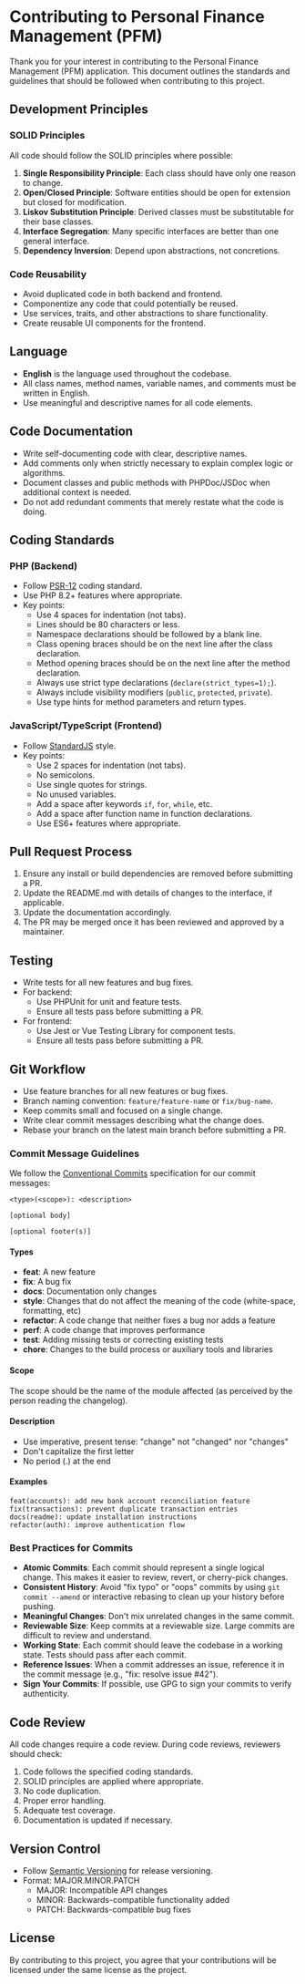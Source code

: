 # Contributing to Personal Finance Management (PFM)

Thank you for your interest in contributing to the Personal Finance Management (PFM) application. This document outlines the standards and guidelines that should be followed when contributing to this project.

## Development Principles

### SOLID Principles

All code should follow the SOLID principles where possible:

1. **Single Responsibility Principle**: Each class should have only one reason to change.
2. **Open/Closed Principle**: Software entities should be open for extension but closed for modification.
3. **Liskov Substitution Principle**: Derived classes must be substitutable for their base classes.
4. **Interface Segregation**: Many specific interfaces are better than one general interface.
5. **Dependency Inversion**: Depend upon abstractions, not concretions.

### Code Reusability

- Avoid duplicated code in both backend and frontend.
- Componentize any code that could potentially be reused.
- Use services, traits, and other abstractions to share functionality.
- Create reusable UI components for the frontend.

## Language

- **English** is the language used throughout the codebase.
- All class names, method names, variable names, and comments must be written in English.
- Use meaningful and descriptive names for all code elements.

## Code Documentation

- Write self-documenting code with clear, descriptive names.
- Add comments only when strictly necessary to explain complex logic or algorithms.
- Document classes and public methods with PHPDoc/JSDoc when additional context is needed.
- Do not add redundant comments that merely restate what the code is doing.

## Coding Standards

### PHP (Backend)

- Follow [PSR-12](https://www.php-fig.org/psr/psr-12/) coding standard.
- Use PHP 8.2+ features where appropriate.
- Key points:
  - Use 4 spaces for indentation (not tabs).
  - Lines should be 80 characters or less.
  - Namespace declarations should be followed by a blank line.
  - Class opening braces should be on the next line after the class declaration.
  - Method opening braces should be on the next line after the method declaration.
  - Always use strict type declarations (`declare(strict_types=1);`).
  - Always include visibility modifiers (`public`, `protected`, `private`).
  - Use type hints for method parameters and return types.

### JavaScript/TypeScript (Frontend)

- Follow [StandardJS](https://standardjs.com/) style.
- Key points:
  - Use 2 spaces for indentation (not tabs).
  - No semicolons.
  - Use single quotes for strings.
  - No unused variables.
  - Add a space after keywords `if`, `for`, `while`, etc.
  - Add a space after function name in function declarations.
  - Use ES6+ features where appropriate.

## Pull Request Process

1. Ensure any install or build dependencies are removed before submitting a PR.
2. Update the README.md with details of changes to the interface, if applicable.
3. Update the documentation accordingly.
4. The PR may be merged once it has been reviewed and approved by a maintainer.

## Testing

- Write tests for all new features and bug fixes.
- For backend:
  - Use PHPUnit for unit and feature tests.
  - Ensure all tests pass before submitting a PR.
- For frontend:
  - Use Jest or Vue Testing Library for component tests.
  - Ensure all tests pass before submitting a PR.

## Git Workflow

- Use feature branches for all new features or bug fixes.
- Branch naming convention: `feature/feature-name` or `fix/bug-name`.
- Keep commits small and focused on a single change.
- Write clear commit messages describing what the change does.
- Rebase your branch on the latest main branch before submitting a PR.

### Commit Message Guidelines

We follow the [Conventional Commits](https://www.conventionalcommits.org/) specification for our commit messages:

```
<type>(<scope>): <description>

[optional body]

[optional footer(s)]
```

#### Types
- **feat**: A new feature
- **fix**: A bug fix
- **docs**: Documentation only changes
- **style**: Changes that do not affect the meaning of the code (white-space, formatting, etc)
- **refactor**: A code change that neither fixes a bug nor adds a feature
- **perf**: A code change that improves performance
- **test**: Adding missing tests or correcting existing tests
- **chore**: Changes to the build process or auxiliary tools and libraries

#### Scope
The scope should be the name of the module affected (as perceived by the person reading the changelog).

#### Description
- Use imperative, present tense: "change" not "changed" nor "changes"
- Don't capitalize the first letter
- No period (.) at the end

#### Examples
```
feat(accounts): add new bank account reconciliation feature
fix(transactions): prevent duplicate transaction entries
docs(readme): update installation instructions
refactor(auth): improve authentication flow
```

### Best Practices for Commits

- **Atomic Commits**: Each commit should represent a single logical change. This makes it easier to review, revert, or cherry-pick changes.
- **Consistent History**: Avoid "fix typo" or "oops" commits by using `git commit --amend` or interactive rebasing to clean up your history before pushing.
- **Meaningful Changes**: Don't mix unrelated changes in the same commit.
- **Reviewable Size**: Keep commits at a reviewable size. Large commits are difficult to review and understand.
- **Working State**: Each commit should leave the codebase in a working state. Tests should pass after each commit.
- **Reference Issues**: When a commit addresses an issue, reference it in the commit message (e.g., "fix: resolve issue #42").
- **Sign Your Commits**: If possible, use GPG to sign your commits to verify authenticity.

## Code Review

All code changes require a code review. During code reviews, reviewers should check:

1. Code follows the specified coding standards.
2. SOLID principles are applied where appropriate.
3. No code duplication.
4. Proper error handling.
5. Adequate test coverage.
6. Documentation is updated if necessary.

## Version Control

- Follow [Semantic Versioning](https://semver.org/) for release versioning.
- Format: MAJOR.MINOR.PATCH
  - MAJOR: Incompatible API changes
  - MINOR: Backwards-compatible functionality added
  - PATCH: Backwards-compatible bug fixes

## License

By contributing to this project, you agree that your contributions will be licensed under the same license as the project.